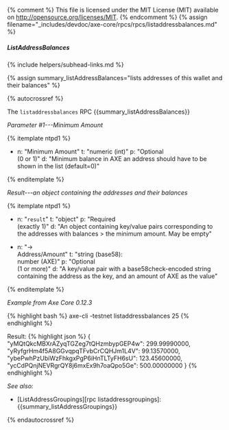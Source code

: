 {% comment %}
This file is licensed under the MIT License (MIT) available on
http://opensource.org/licenses/MIT.
{% endcomment %}
{% assign filename="_includes/devdoc/axe-core/rpcs/rpcs/listaddressbalances.md" %}

##### ListAddressBalances
{% include helpers/subhead-links.md %}

{% assign summary_listAddressBalances="lists addresses of this wallet and their balances" %}

<!-- __ -->

{% autocrossref %}

The `listaddressbalances` RPC {{summary_listAddressBalances}}

*Parameter #1---Minimum Amount*

{% itemplate ntpd1 %}
- n: "Minimum Amount"
  t: "numeric (int)"
  p: "Optional<br>(0 or 1)"
  d: "Minimum balance in AXE an address should have to be shown in the list (default=0)"

{% enditemplate %}

*Result---an object containing the addresses and their balances*

{% itemplate ntpd1 %}
- n: "`result`"
  t: "object"
  p: "Required<br>(exactly 1)"
  d: "An object containing key/value pairs corresponding to the addresses with balances > the minimum amount.  May be empty"

- n: "→<br>Address/Amount"
  t: "string (base58):<br>number (AXE)"
  p: "Optional<br>(1 or more)"
  d: "A key/value pair with a base58check-encoded string containing the address as the key, and an amount of AXE as the value"

{% enditemplate %}

*Example from Axe Core 0.12.3*

{% highlight bash %}
axe-cli -testnet listaddressbalances 25
{% endhighlight %}

Result:
{% highlight json %}
{
  "yMQtQkcMBXrAZyqTGZeg7tQHzmbypGEP4w": 299.99990000,
  "yRyfgrHm4f5A8GGvqpqTFvbCrCQHJm1L4V": 99.13570000,
  "ybePwhPzUbiWzFhkgxPgP6iHnTLTyFH6sU": 123.45600000,
  "ycCdPQnjNEVRgrQY8j6mxEx9h7oaQpo5Ge": 500.00000000
}
{% endhighlight %}

*See also:*

* [ListAddressGroupings][rpc listaddressgroupings]: {{summary_listAddressGroupings}}

{% endautocrossref %}
